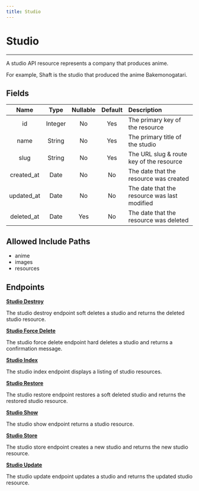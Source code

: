 ```yaml
---
title: Studio
---
```


# Studio

---

A studio API resource represents a company that produces anime.

For example, Shaft is the studio that produced the anime Bakemonogatari.

## Fields

|    Name    |  Type   | Nullable | Default | Description                                  |
| :--------: | :-----: | :------: | :-----: | :------------------------------------------- |
| id         | Integer | No       | Yes     | The primary key of the resource              |
| name       | String  | No       | Yes     | The primary title of the studio              |
| slug       | String  | No       | Yes     | The URL slug & route key of the resource     |
| created_at | Date    | No       | No      | The date that the resource was created       |
| updated_at | Date    | No       | No      | The date that the resource was last modified |
| deleted_at | Date    | Yes      | No      | The date that the resource was deleted       |

## Allowed Include Paths

* anime
* images
* resources

## Endpoints

**[Studio Destroy](/wiki/studio/destroy/)**

The studio destroy endpoint soft deletes a studio and returns the deleted studio resource.

**[Studio Force Delete](/wiki/studio/forceDelete/)**

The studio force delete endpoint hard deletes a studio and returns a confirmation message.

**[Studio Index](/wiki/studio/index/)**

The studio index endpoint displays a listing of studio resources.

**[Studio Restore](/wiki/studio/restore/)**

The studio restore endpoint restores a soft deleted studio and returns the restored studio resource.

**[Studio Show](/wiki/studio/show/)**

The studio show endpoint returns a studio resource.

**[Studio Store](/wiki/studio/store/)**

The studio store endpoint creates a new studio and returns the new studio resource.

**[Studio Update](/wiki/studio/update/)**

The studio update endpoint updates a studio and returns the updated studio resource.